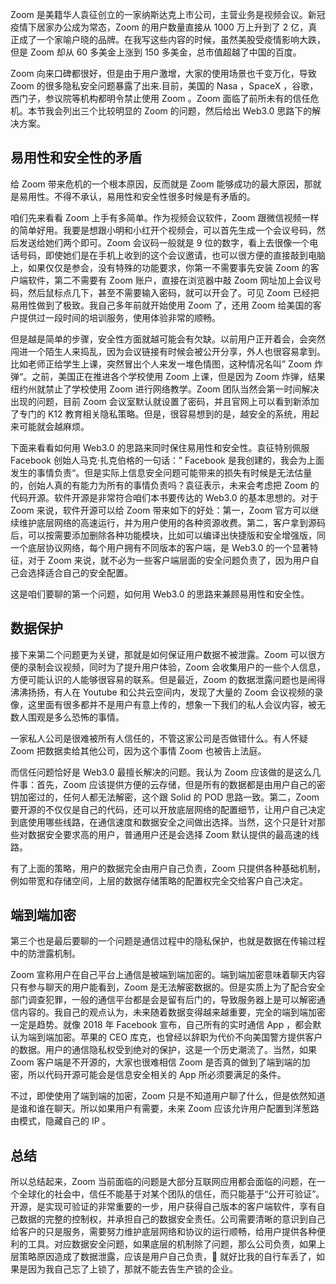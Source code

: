 Zoom 是美籍华人袁征创立的一家纳斯达克上市公司，主营业务是视频会议。新冠疫情下居家办公成为常态，Zoom 的用户数量直接从 1000 万上升到了 2 亿，真正成了一个家喻户晓的品牌。在我写这些内容的时候，虽然美股受疫情影响大跌，但是 Zoom 却从 60 多美金上涨到 150 多美金，总市值超越了中国的百度。

Zoom 向来口碑都很好，但是由于用户激增，大家的使用场景也千变万化，导致 Zoom 的很多隐私安全问题暴露了出来.目前，美国的 Nasa ，SpaceX ，谷歌，西门子，参议院等机构都明令禁止使用 Zoom 。Zoom 面临了前所未有的信任危机。本节我会列出三个比较明显的 Zoom 的问题，然后给出 Web3.0 思路下的解决方案。

## 易用性和安全性的矛盾

给 Zoom 带来危机的一个根本原因，反而就是 Zoom 能够成功的最大原因，那就是易用性。不得不承认，易用性和安全性很多时候是有矛盾的。

咱们先来看看 Zoom 上手有多简单。作为视频会议软件，Zoom 跟微信视频一样的简单好用。我要是想跟小明和小红开个视频会，可以首先生成一个会议号码，然后发送给她们两个即可。Zoom 会议码一般就是 9 位的数字，看上去很像一个电话号码，即使她们是在手机上收到的这个会议邀请，也可以很方便的直接敲到电脑上，如果仅仅是参会，没有特殊的功能要求，你第一不需要事先安装 Zoom 的客户端软件，第二不需要有 Zoom 账户，直接在浏览器中敲 Zoom 网址加上会议号码，然后鼠标点几下，甚至不需要输入密码，就可以开会了。可见 Zoom 已经把易用性做到了极致。我自己多年前就开始使用 Zoom 了，还用 Zoom 给美国的客户提供过一段时间的培训服务，使用体验非常的顺畅。

但是越是简单的步骤，安全性方面就越可能会有欠缺。以前用户正开着会，会突然闯进一个陌生人来捣乱，因为会议链接有时候会被公开分享，外人也很容易拿到。比如老师正给学生上课，突然冒出个人来发一堆色情图，这种情况名叫” Zoom 炸弹“。之前，美国正在推进各个学校使用 Zoom 上课，但是因为 Zoom 炸弹，结果纽约州就禁止了学校使用 Zoom 进行网络教学。Zoom 团队当然会第一时间解决出现的问题，目前 Zoom 会议室默认就设置了密码，并且官网上可以看到新添加了专门的 K12 教育相关隐私策略。但是，很容易想到的是，越安全的系统，用起来可能就会越麻烦。

下面来看看如何用 Web3.0 的思路来同时保住易用性和安全性。袁征特别佩服 Facebook 创始人马克·扎克伯格的一句话：” Facebook 是我创建的，我会为上面发生的事情负责“。但是实际上信息安全问题可能带来的损失有时候是无法估量的，创始人真的有能力为所有的事情负责吗？袁征表示，未来会考虑把 Zoom 的代码开源。软件开源是非常符合咱们本书要传达的 Web3.0 的基本思想的。对于 Zoom 来说，软件开源可以给 Zoom 带来如下的好处：第一，Zoom 官方可以继续维护底层网络的高速运行，并为用户使用的各种资源收费。第二，客户拿到源码后，可以按需要添加删除各种功能模块，比如可以编译出快捷版和安全增强版，同一个底层协议网络，每个用户拥有不同版本的客户端，是 Web3.0 的一个显著特征，对于 Zoom 来说，就不必为一些客户端层面的安全问题负责了，因为用户自己会选择适合自己的安全配置。

这是咱们要聊的第一个问题，如何用 Web3.0 的思路来兼顾易用性和安全性。

## 数据保护

接下来第二个问题更为关键，那就是如何保证用户数据不被泄露。Zoom 可以很方便的录制会议视频，同时为了提升用户体验，Zoom 会收集用户的一些个人信息，方便可能认识的人能够很容易的联系。但是最近，Zoom 的数据泄露问题也是闹得沸沸扬扬，有人在 Youtube 和公共云空间内，发现了大量的 Zoom 会议视频的录像，这里面有很多都并不是用户有意上传的，想象一下我们的私人会议内容，被无数人围观是多么恐怖的事情。

一家私人公司是很难被所有人信任的，不管这家公司是否做错什么。有人怀疑 Zoom 把数据卖给其他公司，因为这个事情 Zoom 也被告上法庭。

而信任问题恰好是 Web3.0 最擅长解决的问题。我认为 Zoom 应该做的是这么几件事：首先，Zoom 应该提供方便的云存储，但是所有的数据都是由用户自己的密钥加密过的，任何人都无法解密，这个跟 Solid 的 POD 思路一致。第二，Zoom 要开源的不仅仅是自己的代码，还可以开放底层网络的配置细节，让用户自己决定到底使用哪些线路，在通信速度和数据安全之间做出选择。当然，这个只是针对那些对数据安全要求高的用户，普通用户还是会选择 Zoom 默认提供的最高速的线路。

有了上面的策略，用户的数据完全由用户自己负责，Zoom 只提供各种基础机制，例如带宽和存储空间，上层的数据存储策略的配置权完全交给客户自己决定。

## 端到端加密

第三个也是最后要聊的一个问题是通信过程中的隐私保护，也就是数据在传输过程中的防泄露机制。

Zoom 宣称用户在自己平台上通信是被端到端加密的。端到端加密意味着聊天内容只有参与聊天的用户能看到，Zoom 是无法解密数据的。但是实质上为了配合安全部门调查犯罪，一般的通信平台都是会是留有后门的，导致服务器上是可以解密通信内容的。我自己的观点认为，未来随着数据变得越来越重要，完全的端到端加密一定是趋势。就像 2018 年 Facebook 宣布，自己所有的实时通信 App ，都会默认为端到端加密。苹果的 CEO 库克，也曾经以辞职为代价不向美国警方提供客户的数据。用户的通信隐私权受到绝对的保护，这是一个历史潮流了。当然，如果 Zoom 客户端是不开源的，大家也很难相信 Zoom 是否真的做到了端到端的加密，所以代码开源可能会是信息安全相关的 App 所必须要满足的条件。

不过，即使使用了端到端的加密，Zoom 只是不知道用户聊了什么，但是依然知道是谁和谁在聊天。所以如果用户有需要，未来 Zoom 应该允许用户配置到洋葱路由模式，隐藏自己的 IP 。

## 总结

所以总结起来，Zoom 当前面临的问题是大部分互联网应用都会面临的问题，在一个全球化的社会中，信任不能基于对某个团队的信任，而只能基于“公开可验证”。开源，是实现可验证的非常重要的一步，用户获得自己版本的客户端软件，享有自己数据的完整的控制权，并承担自己的数据安全责任。公司需要清晰的意识到自己给客户的只是服务，需要努力维护底层网络和协议的运行顺畅，给用户提供各种便利的工具。对应数据安全问题，如果底层的机制除了问题，那么公司负责，如果上层策略原因造成了数据泄露，应该是用户自己负责， 就好比我的自行车丢了，如果是因为我自己忘了上锁了，那就不能去告生产锁的企业。
